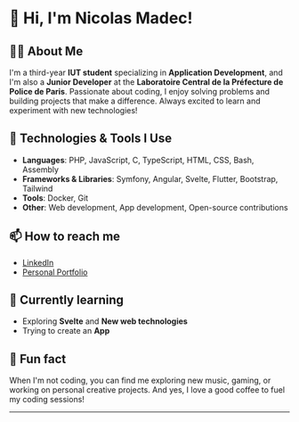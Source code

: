 # 👋 Hi, I'm Nicolas Madec!

## 👨‍💻 About Me

I'm a third-year **IUT student** specializing in **Application Development**, and I'm also a **Junior Developer** at the **Laboratoire Central de la Préfecture de Police de Paris**. Passionate about coding, I enjoy solving problems and building projects that make a difference. Always excited to learn and experiment with new technologies!

## 🔧 Technologies & Tools I Use

- **Languages**: PHP, JavaScript, C, TypeScript, HTML, CSS, Bash, Assembly
- **Frameworks & Libraries**: Symfony, Angular, Svelte, Flutter, Bootstrap, Tailwind
- **Tools**: Docker, Git
- **Other**: Web development, App development, Open-source contributions

## 📫 How to reach me

- [LinkedIn](https://fr.linkedin.com/in/nicolas-madec-1b57a2295) 
- [Personal Portfolio](https://mdcnico.github.io/) 

## 🌱 Currently learning

- Exploring **Svelte** and **New web technologies**
- Trying to create an **App**


## 💬 Fun fact

When I'm not coding, you can find me exploring new music, gaming, or working on personal creative projects. And yes, I love a good coffee to fuel my coding sessions!

---
